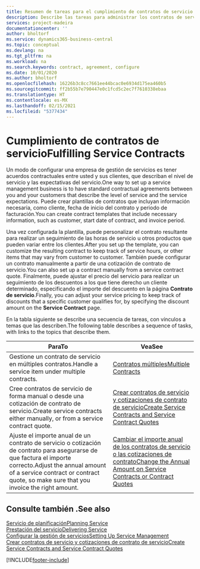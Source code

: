 ```yaml
---
title: Resumen de tareas para el cumplimiento de contratos de servicio | Documentos de Microsoft
description: Describe las tareas para administrar los contratos de servicio con los clientes.
services: project-madeira
documentationcenter: ''
author: bholtorf
ms.service: dynamics365-business-central
ms.topic: conceptual
ms.devlang: na
ms.tgt_pltfrm: na
ms.workload: na
ms.search.keywords: contract, agreement, configure
ms.date: 10/01/2020
ms.author: bholtorf
ms.openlocfilehash: 16226b3c8cc7661ee44bcac0e6934d175ea460b5
ms.sourcegitcommit: ff2b55b7e790447e0c1fcd5c2ec7f7610338ebaa
ms.translationtype: HT
ms.contentlocale: es-MX
ms.lasthandoff: 02/15/2021
ms.locfileid: "5377434"
---
```

# <a name="fulfilling-service-contracts"></a><span data-ttu-id="e8043-103">Cumplimiento de contratos de servicio</span><span class="sxs-lookup"><span data-stu-id="e8043-103">Fulfilling Service Contracts</span></span> 
<span data-ttu-id="e8043-104">Un modo de configurar una empresa de gestión de servicios es tener acuerdos contractuales entre usted y sus clientes, que describan el nivel de servicio y las expectativas del servicio.</span><span class="sxs-lookup"><span data-stu-id="e8043-104">One way to set up a service management business is to have standard contractual agreements between you and your customers that describe the level of service and the service expectations.</span></span> <span data-ttu-id="e8043-105">Puede crear plantillas de contratos que incluyan información necesaria, como cliente, fecha de inicio del contrato y periodo de facturación.</span><span class="sxs-lookup"><span data-stu-id="e8043-105">You can create contract templates that include necessary information, such as customer, start date of contract, and invoice period.</span></span>  
  
<span data-ttu-id="e8043-106">Una vez configurada la plantilla, puede personalizar el contrato resultante para realizar un seguimiento de las horas de servicio u otros productos que pueden variar entre los clientes.</span><span class="sxs-lookup"><span data-stu-id="e8043-106">After you set up the template, you can customize the resulting contract to keep track of service hours, or other items that may vary from customer to customer.</span></span> <span data-ttu-id="e8043-107">También puede configurar un contrato manualmente a partir de una cotización de contrato de servicio.</span><span class="sxs-lookup"><span data-stu-id="e8043-107">You can also set up a contract manually from a service contract quote.</span></span> <span data-ttu-id="e8043-108">Finalmente, puede ajustar el precio del servicio para realizar un seguimiento de los descuentos a los que tiene derecho un cliente determinado, especificando el importe del descuento en la página **Contrato de servicio**.</span><span class="sxs-lookup"><span data-stu-id="e8043-108">Finally, you can adjust your service pricing to keep track of discounts that a specific customer qualifies for, by specifying the discount amount on the **Service Contract** page.</span></span>  

<span data-ttu-id="e8043-109">En la tabla siguiente se describe una secuencia de tareas, con vínculos a temas que las describen.</span><span class="sxs-lookup"><span data-stu-id="e8043-109">The following table describes a sequence of tasks, with links to the topics that describe them.</span></span>   
  
|<span data-ttu-id="e8043-110">**Para**</span><span class="sxs-lookup"><span data-stu-id="e8043-110">**To**</span></span>|<span data-ttu-id="e8043-111">**Vea**</span><span class="sxs-lookup"><span data-stu-id="e8043-111">**See**</span></span>|  
|------------|-------------|  
|<span data-ttu-id="e8043-112">Gestione un contrato de servicio en múltiples contratos.</span><span class="sxs-lookup"><span data-stu-id="e8043-112">Handle a service item under multiple contracts.</span></span> | [<span data-ttu-id="e8043-113">Contratos múltiples</span><span class="sxs-lookup"><span data-stu-id="e8043-113">Multiple Contracts</span></span>](service-multiple-contracts.md)|  
|<span data-ttu-id="e8043-114">Cree contratos de servicio de forma manual o desde una cotización de contrato de servicio.</span><span class="sxs-lookup"><span data-stu-id="e8043-114">Create service contracts either manually, or from a service contract quote.</span></span>| [<span data-ttu-id="e8043-115">Crear contratos de servicio y cotizaciones de contrato de servicio</span><span class="sxs-lookup"><span data-stu-id="e8043-115">Create Service Contracts and Service Contract Quotes</span></span>](service-how-to-create-service-contracts-and-service-contract-quotes.md)|
|<span data-ttu-id="e8043-116">Ajuste el importe anual de un contrato de servicio o cotización de contrato para asegurarse de que factura el importe correcto.</span><span class="sxs-lookup"><span data-stu-id="e8043-116">Adjust the annual amount of a service contract or contract quote, so make sure that you invoice the right amount.</span></span>|[<span data-ttu-id="e8043-117">Cambiar el importe anual de los contratos de servicio o las cotizaciones de contrato</span><span class="sxs-lookup"><span data-stu-id="e8043-117">Change the Annual Amount on Service Contracts or Contract Quotes</span></span>](service-how-to-change-the-annual-amount-on-service-contracts-or-contract-quotes.md)|

## <a name="see-also"></a><span data-ttu-id="e8043-118">Consulte también .</span><span class="sxs-lookup"><span data-stu-id="e8043-118">See also</span></span>
[<span data-ttu-id="e8043-119">Servicio de planificación</span><span class="sxs-lookup"><span data-stu-id="e8043-119">Planning Service</span></span>](service-plan-service.md)  
[<span data-ttu-id="e8043-120">Prestación del servicio</span><span class="sxs-lookup"><span data-stu-id="e8043-120">Delivering Service</span></span>](service-deliver-service.md)  
[<span data-ttu-id="e8043-121">Configurar la gestión de servicios</span><span class="sxs-lookup"><span data-stu-id="e8043-121">Setting Up Service Management</span></span>](service-setup-service.md)  
[<span data-ttu-id="e8043-122">Crear contratos de servicio y cotizaciones de contrato de servicio</span><span class="sxs-lookup"><span data-stu-id="e8043-122">Create Service Contracts and Service Contract Quotes</span></span>](service-how-to-create-service-contracts-and-service-contract-quotes.md)  


[!INCLUDE[footer-include](includes/footer-banner.md)]